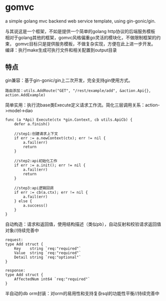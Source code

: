 # gomvc
a simple golang mvc backend web service template, using gin-gonic/gin.   

与其说这是一个框架，不如是提供一个简单的golang http协议的后端服务模板  
相对于golang其他的框架，gomvc风格偏重go灵活的模块化，不做限制框架的约束， gomvc目标只是提供服务模板，不做复杂实现，方便在此上进一步开发。   
编译：执行make生成可执行文件和相关配置到output目录

## 特点
   
gin兼容：基于gin-gonic/gin上二次开发，完全支持gin使用方式。
```
路由添加：utils.AddRoute("GET", "/rest/example/add", &action.Api{}, action.AddExample)
```

简单实用：执行流base类Execute定义请求工作流。简化三层调用关系：action->model->dao  
```
func (a *Api) Execute(ctx *gin.Context, cb utils.ApiCb) {
	defer a.finish()

	//step1:创建请求上下文
	if err := a.newContext(ctx); err != nil {
		a.fail(err)
		return
	}

	//step2:api初始化工作
	if err := a.init(); err != nil {
		a.fail(err)
		return
	}

	//step3:api逻辑回调
	if err := cb(a.ctx); err != nil {
		a.fail(err)
	} else {
		a.success()
	}
}

```
自动构造：请求和返回值，使用结构描述（类似pb），自动反射和校验请求返回值对象//持续完善中  
```
request:
type Add struct {
	Key    string `req:"required"`
	Value  string `req:"required"`
	Detail string `req:"optional"`
}

response:
type Add struct {
	AffectedNum int64 `req:"required"`
}
```

半自动的db orm封装：对orm的易用性和支持复杂sql的功能性平衡//持续完善中    
